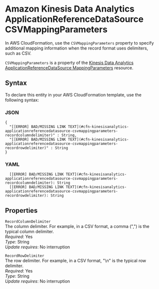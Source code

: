 # Amazon Kinesis Data Analytics ApplicationReferenceDataSource CSVMappingParameters<a name="aws-properties-kinesisanalytics-applicationreferencedatasource-csvmappingparameters"></a>

In AWS CloudFormation, use the `CSVMappingParameters` property to specify additional mapping information when the record format uses delimiters, such as CSV\. 

 `CSVMappingParameters` is a property of the [Kinesis Data Analytics ApplicationReferenceDataSource MappingParameters](aws-properties-kinesisanalytics-applicationreferencedatasource-mappingparameters.md) resource\. 

## Syntax<a name="aws-properties-kinesisanalytics-applicationreferencedatasource-csvmappingparameters-syntax"></a>

To declare this entity in your AWS CloudFormation template, use the following syntax:

### JSON<a name="aws-properties-kinesisanalytics-applicationreferencedatasource-csvmappingparameters-syntax.json"></a>

```
{
  "[[ERROR] BAD/MISSING LINK TEXT](#cfn-kinesisanalytics-applicationreferencedatasource-csvmappingparameters-recordcolumndelimiter)" : String,
  "[[ERROR] BAD/MISSING LINK TEXT](#cfn-kinesisanalytics-applicationreferencedatasource-csvmappingparameters-recordrowdelimiter)" : String
}
```

### YAML<a name="aws-properties-kinesisanalytics-applicationreferencedatasource-csvmappingparameters-syntax.yaml"></a>

```
  [[ERROR] BAD/MISSING LINK TEXT](#cfn-kinesisanalytics-applicationreferencedatasource-csvmappingparameters-recordcolumndelimiter): String
  [[ERROR] BAD/MISSING LINK TEXT](#cfn-kinesisanalytics-applicationreferencedatasource-csvmappingparameters-recordrowdelimiter): String
```

## Properties<a name="aws-properties-kinesisanalytics-applicationreferencedatasource-csvmappingparameters-properties"></a>

`RecordColumnDelimiter`  
The column delimiter\. For example, in a CSV format, a comma \(","\) is the typical column delimiter\.   
 *Required*: Yes  
 *Type*: String  
 *Update requires*: No interruption 

`RecordRowDelimiter`  
The row delimiter\. For example, in a CSV format, "\\n" is the typical row delimiter\.  
 *Required*: Yes  
 *Type*: String  
 *Update requires*: No interruption 